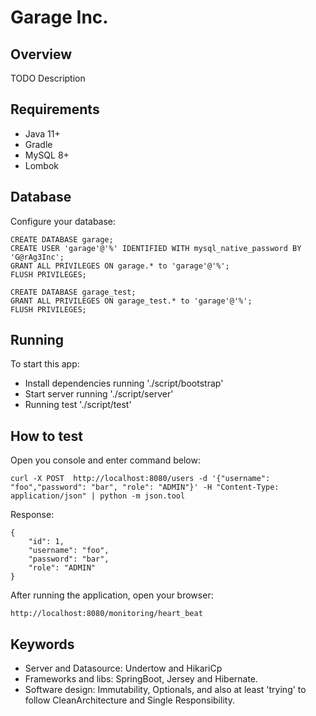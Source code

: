 # Garage Inc.

## Overview
 TODO Description
 
## Requirements
* Java 11+
* Gradle
* MySQL 8+
* Lombok

## Database 
Configure your database:
``` 
CREATE DATABASE garage;
CREATE USER 'garage'@'%' IDENTIFIED WITH mysql_native_password BY 'G@rAg3Inc';
GRANT ALL PRIVILEGES ON garage.* to 'garage'@'%';
FLUSH PRIVILEGES;

CREATE DATABASE garage_test;
GRANT ALL PRIVILEGES ON garage_test.* to 'garage'@'%';
FLUSH PRIVILEGES;
```

## Running
To start this app:
* Install dependencies running './script/bootstrap'
* Start server running './script/server'
* Running test './script/test'


## How to test
Open you console and enter command below:

```
curl -X POST  http://localhost:8080/users -d '{"username": "foo","password": "bar", "role": "ADMIN"}' -H "Content-Type: application/json" | python -m json.tool

```

Response:
```
{
    "id": 1,
    "username": "foo",
    "password": "bar",
    "role": "ADMIN"
}
```


After running the application, open your browser:

`http://localhost:8080/monitoring/heart_beat`


## Keywords
* Server and Datasource: Undertow and HikariCp
* Frameworks and libs: SpringBoot, Jersey and Hibernate.
* Software design: Immutability, Optionals, and also at least 'trying' to follow CleanArchitecture and Single Responsibility.
